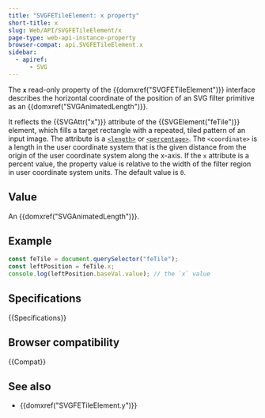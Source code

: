 ```yaml
---
title: "SVGFETileElement: x property"
short-title: x
slug: Web/API/SVGFETileElement/x
page-type: web-api-instance-property
browser-compat: api.SVGFETileElement.x
sidebar:
  - apiref:
      - SVG
---
```


The **`x`** read-only property of the {{domxref("SVGFETileElement")}} interface describes the horizontal coordinate of the position of an SVG filter primitive as an {{domxref("SVGAnimatedLength")}}.

It reflects the {{SVGAttr("x")}} attribute of the {{SVGElement("feTile")}} element, which fills a target rectangle with a repeated, tiled pattern of an input image. The attribute is a [`<length>`](/en-US/docs/Web/SVG/Guides/Content_type#length) or [`<percentage>`](/en-US/docs/Web/SVG/Guides/Content_type#percentage). The `<coordinate>` is a length in the user coordinate system that is the given distance from the origin of the user coordinate system along the x-axis. If the `x` attribute is a percent value, the property value is relative to the width of the filter region in user coordinate system units. The default value is `0`.

## Value

An {{domxref("SVGAnimatedLength")}}.

## Example

```js
const feTile = document.querySelector("feTile");
const leftPosition = feTile.x;
console.log(leftPosition.baseVal.value); // the `x` value
```

## Specifications

{{Specifications}}

## Browser compatibility

{{Compat}}

## See also

- {{domxref("SVGFETileElement.y")}}
